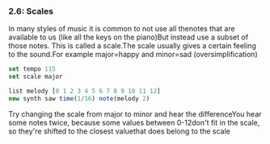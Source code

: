 
### 2.6: Scales

In many styles of music it is common to not use all thenotes that are available to us (like all the keys on the piano)But instead use a subset of those notes. This is called a scale.The scale usually gives a certain feeling to the sound.For example major=happy and minor=sad (oversimplification)

```js
set tempo 115
set scale major

list melody [0 1 2 3 4 5 6 7 8 9 10 11 12]
new synth saw time(1/16) note(melody 2)

```
Try changing the scale from major to minor and hear the differenceYou hear some notes twice, because some values between 0-12don't fit in the scale, so they're shifted to the closest valuethat does belong to the scale
